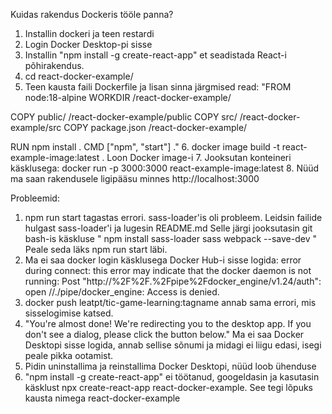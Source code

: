 Kuidas rakendus Dockeris tööle panna?
1. Installin dockeri ja teen restardi
2. Login Docker Desktop-pi sisse
3. Installin "npm install -g create-react-app"
et seadistada React-i põhirakendus. 
4. cd react-docker-example/
5. Teen kausta faili Dockerfile ja lisan sinna järgmised read:
"FROM node:18-alpine
WORKDIR /react-docker-example/

COPY public/ /react-docker-example/public
COPY src/ /react-docker-example/src
COPY package.json /react-docker-example/

RUN npm install .
CMD ["npm", "start"] ."
6. docker image build -t react-example-image:latest .
Loon Docker image-i
7. Jooksutan konteineri käsklusega: docker run -p 3000:3000 react-example-image:latest
8. Nüüd ma saan rakendusele ligipääsu minnes http://localhost:3000


Probleemid:
1. npm run start tagastas errori. 
sass-loader'is oli probleem. 
Leidsin failide hulgast sass-loader'i ja lugesin README.md
Selle järgi jooksutasin git bash-is käskluse
" npm install sass-loader sass webpack --save-dev " 
Peale seda läks npm run start läbi.
2. Ma ei saa docker login käsklusega Docker Hub-i sisse logida:
error during connect: this error may indicate that the docker daemon is not running: Post "http://%2F%2F.%2Fpipe%2Fdocker_engine/v1.24/auth": open //./pipe/docker_engine: Access is denied.
3. docker push leatpt/tic-game-learning:tagname
annab sama errori, mis sisselogimise katsed.
4. "You're almost done!
We're redirecting you to the desktop app. If you don't see a dialog, please click the button below."
Ma ei saa Docker Desktopi sisse logida, annab sellise sõnumi ja midagi ei liigu edasi, isegi peale pikka ootamist.
5. Pidin uninstallima ja reinstallima Docker Desktopi, nüüd loob ühenduse
6. "npm install -g create-react-app" ei töötanud, googeldasin
ja kasutasin käsklust npx create-react-app react-docker-example.
See tegi lõpuks kausta nimega react-docker-example